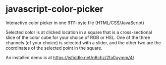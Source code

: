 javascript-color-picker
=======================

Interactive color picker in one 9111-byte file (HTML/CSS/JavaScript)

Selected color is at clicked location in a square that is a cross-sectional slice of the color cube for your choice of RGB or HSL.
One of the three channels (of your choice) is selected with a slider, and the other two are the coordinates of the selected point in the square.

An installed demo is at https://jsfiddle.net/n8chz/2fa0uymm/4/
